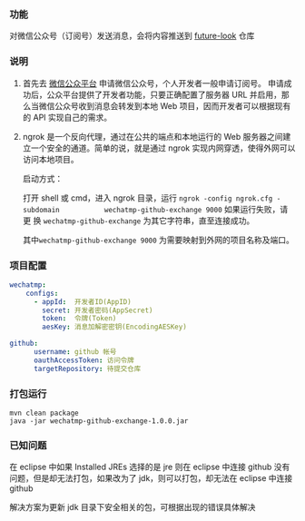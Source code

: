 

### 功能

对微信公众号（订阅号）发送消息，会将内容推送到  [future-look](https://github.com/pleuvoir/future-look) 仓库

### 说明

1. 首先去 [微信公众平台](https://mp.weixin.qq.com) 申请微信公众号，个人开发者一般申请订阅号。
   申请成功后，公众平台提供了开发者功能，只要正确配置了服务器 URL 并启用，那么当微信公众号收到消息会转发到本地 Web 项目，因而开发者可以根据现有的      API 实现自己的需求。


2. ngrok 是一个反向代理，通过在公共的端点和本地运行的 Web 服务器之间建立一个安全的通道。简单的说，就是通过 ngrok 实现内网穿透，使得外网可以访问本地项目。

   启动方式：
    
   打开 shell 或 cmd，进入 ngrok 目录，运行 `ngrok -config ngrok.cfg -subdomain           wechatmp-github-exchange 9000` 如果运行失败，请更    换 `wechatmp-github-exchange` 为其它字符串，直至连接成功。
    
   其中`wechatmp-github-exchange 9000` 为需要映射到外网的项目名称及端口。


### 项目配置

```yml 
wechatmp:
    configs:
      - appId:  开发者ID(AppID)
        secret: 开发者密码(AppSecret) 
        token:  令牌(Token)
        aesKey: 消息加解密密钥(EncodingAESKey)

github:
      username: github 帐号
      oauthAccessToken: 访问令牌
      targetRepository: 待提交仓库  
```


### 打包运行

```
mvn clean package
java -jar wechatmp-github-exchange-1.0.0.jar
```

### 已知问题

在 eclipse 中如果 Installed JREs 选择的是 jre 则在 eclipse 中连接 github 没有问题，但是却无法打包，如果改为了 jdk，则可以打包，却无法在 eclipse 中连接 github 

解决方案为更新 jdk 目录下安全相关的包，可根据出现的错误具体解决
